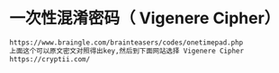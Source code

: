 # 一次性混淆密码（ Vigenere Cipher）

```bash
https://www.braingle.com/brainteasers/codes/onetimepad.php
上面这个可以原文密文对照得出key,然后到下面网站选择 Vigenere Cipher
https://cryptii.com/

```
